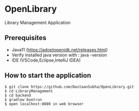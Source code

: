 # OpenLibrary
Library Management Application


## Prerequisites

 - Java11 (https://adoptopenjdk.net/releases.html)
 - Verify installed java version with : java -version
 - IDE (VSCode,Eclipse,IntelliJ IDEA)




## How to start the application
```
$ git clone https://github.com/DastaanSubha/OpenLibrary.git
$ cd LibraryManagement
$ cd backend
$ gradlew bootrun
$ open localhost:8080 in web browser
```

